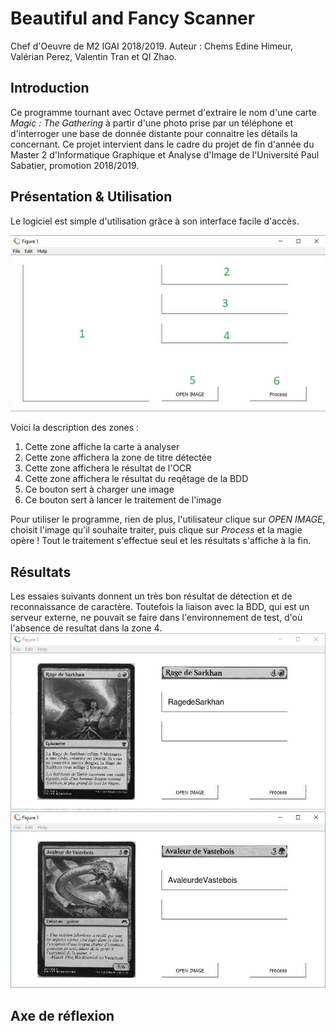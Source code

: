 # Beautiful and Fancy Scanner

Chef d'Oeuvre de M2 IGAI 2018/2019.
Auteur : Chems Edine Himeur, Valérian Perez, Valentin Tran et QI Zhao.


## Introduction

Ce programme tournant avec Octave permet d'extraire le nom d'une carte _Magic : The Gathering_ à partir d'une photo prise par un téléphone et d'interroger une base de donnée distante pour connaitre les détails la concernant. Ce projet intervient dans le cadre du projet de fin d'année du Master 2 d'Informatique Graphique et Analyse d'Image de l'Université Paul Sabatier, promotion 2018/2019.

## Présentation & Utilisation

Le logiciel est simple d'utilisation grâce à son interface facile d'accès. 

![IHM](/website_ressources/IHM.jpg)

Voici la description des zones :
1. Cette zone affiche la carte à analyser
1. Cette zone affichera la zone de titre détectée
1. Cette zone affichera le résultat de l'OCR
1. Cette zone affichera le résultat du reqêtage de la BDD
1. Ce bouton sert à charger une image
1. Ce bouton sert à lancer le traitement de l'image

Pour utiliser le programme, rien de plus, l'utilisateur clique sur _OPEN IMAGE_, choisit l'image qu'il souhaite traiter, puis clique sur _Process_ et la magie opère ! Tout le traitement s'effectue seul et les résultats s'affiche à la fin.

## Résultats
Les essaies suivants donnent un très bon résultat de détection et de reconnaissance de caractère. Toutefois la liaison avec la BDD, qui est un serveur externe, ne pouvait se faire dans l'environnement de test, d'où l'absence de resultat dans la zone 4.
![RageDeSarkhan](/website_ressources/rage.JPG)
![AvaleurDeVastebois](/website_ressources/avaleur.JPG)

## Axe de réflexion

